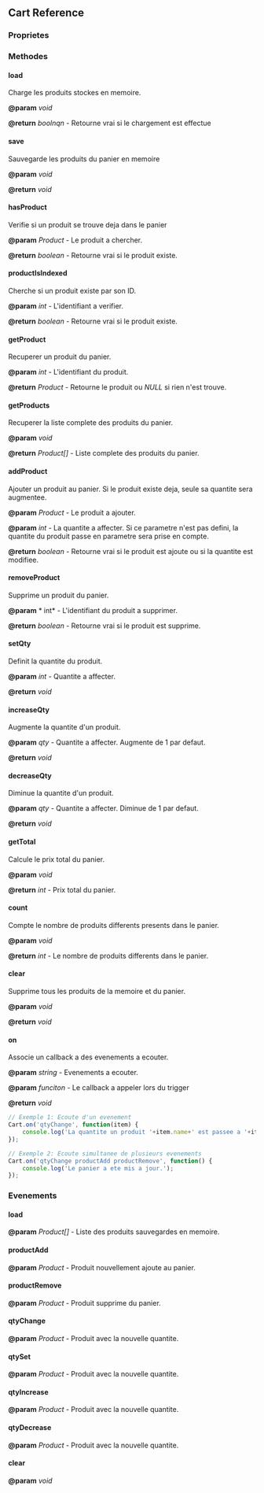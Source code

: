## Cart Reference

### Proprietes

### Methodes

#### load

Charge les produits stockes en memoire.

**@param** *void*

**@return** *boolnqn* - Retourne vrai si le chargement est effectue

#### save

Sauvegarde les produits du panier en memoire

**@param** *void*

**@return** *void*

#### hasProduct

Verifie si un produit se trouve deja dans le panier

**@param** *Product* - Le produit a chercher.

**@return** *boolean* - Retourne vrai si le produit existe.

#### productIsIndexed

Cherche si un produit existe par son ID.

**@param** *int* - L'identifiant a verifier.

**@return** *boolean* - Retourne vrai si le produit existe.

#### getProduct

Recuperer un produit du panier.

**@param** *int* - L'identifiant du produit.

**@return** *Product* - Retourne le produit ou *NULL* si rien n'est trouve.

#### getProducts

Recuperer la liste complete des produits du panier.

**@param** *void*

**@return** *Product[]* - Liste complete des produits du panier.

#### addProduct

Ajouter un produit au panier. Si le produit existe deja, seule sa quantite sera augmentee.

**@param** *Product* - Le produit a ajouter.

**@param** *int* - La quantite a affecter. Si ce parametre n'est pas defini, la quantite du produit passe en parametre sera prise en compte.

**@return** *boolean* - Retourne vrai si le produit est ajoute ou si la quantite est modifiee.

#### removeProduct

Supprime un produit du panier.

**@param** * int* - L'identifiant du produit a supprimer.

**@return** *boolean* - Retourne vrai si le produit est supprime.

#### setQty

Definit la quantite du produit.

**@param** *int* - Quantite a affecter.

**@return** *void*

#### increaseQty

Augmente la quantite d'un produit.

**@param** *qty* - Quantite a affecter. Augmente de 1 par defaut.

**@return** *void*

#### decreaseQty

Diminue la quantite d'un produit.

**@param** *qty* - Quantite a affecter. Diminue de 1 par defaut.

**@return** *void*

#### getTotal

Calcule le prix total du panier.

**@param** *void*

**@return** *int* - Prix total du panier.

#### count

Compte le nombre de produits differents presents dans le panier.

**@param** *void*

**@return** *int* - Le nombre de produits differents dans le panier.

#### clear

Supprime tous les produits de la memoire et du panier.

**@param** *void*

**@return** *void*

#### on

Associe un callback a des evenements a ecouter.

**@param** *string* - Evenements a ecouter.

**@param** *funciton* - Le callback a appeler lors du trigger

**@return** *void*

```js
// Exemple 1: Ecoute d'un evenement
Cart.on('qtyChange', function(item) {
    console.log('La quantite un produit '+item.name+' est passee a '+item.qty);
});
```

```js
// Exemple 2: Ecoute simultanee de plusieurs evenements
Cart.on('qtyChange productAdd productRemove', function() {
    console.log('Le panier a ete mis a jour.');
});
```

### Evenements

#### load

**@param** *Product[]* - Liste des produits sauvegardes en memoire.

#### productAdd

**@param** *Product* - Produit nouvellement ajoute au panier.

#### productRemove

**@param** *Product* - Produit supprime du panier.

#### qtyChange

**@param** *Product* - Produit avec la nouvelle quantite.

#### qtySet

**@param** *Product* - Produit avec la nouvelle quantite.

#### qtyIncrease

**@param** *Product* - Produit avec la nouvelle quantite.

#### qtyDecrease

**@param** *Product* - Produit avec la nouvelle quantite.

#### clear

**@param** *void*